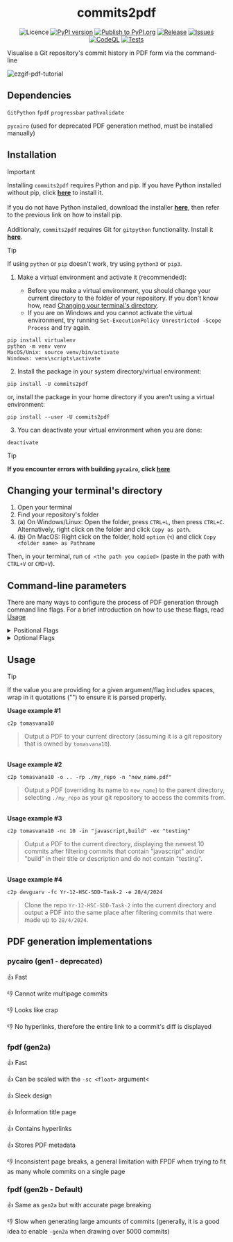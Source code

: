 <div align="center">

  # commits2pdf
  ![Licence](https://img.shields.io/badge/licence-MIT-green?style=flat?logo=licence)
  [![PyPI version](https://img.shields.io/pypi/v/commits2pdf?style=flat-square)](https://pypi.org/project/commits2pdf/)
  [![Publish to PyPI.org](https://github.com/tomasvana10/commits2pdf/actions/workflows/publish.yml/badge.svg)](https://github.com/tomasvana10/commits2pdf/actions/workflows/publish.yml)
  [![Release](https://img.shields.io/github/v/release/tomasvana10/commits2pdf?logo=github)](https://github.com/tomasvana10/commits2pdf/releases/latest)
  [![Issues](https://img.shields.io/github/issues-raw/tomasvana10/commits2pdf.svg?maxAge=25000)](https://github.com/tomasvana10/commits2pdf/issues)
  [![CodeQL](https://github.com/tomasvana10/commits2pdf/actions/workflows/github-code-scanning/codeql/badge.svg)](https://github.com/tomasvana10/commits2pdf/actions/workflows/github-code-scanning/codeql)
  [![Tests](https://github.com/tomasvana10/commits2pdf/actions/workflows/tox-tests.yml/badge.svg)](https://github.com/tomasvana10/commits2pdf/actions/workflows/tox-tests.yml)

</div>

Visualise a Git repository's commit history in PDF form via the command-line

![ezgif-pdf-tutorial](https://github.com/tomasvana10/commits2pdf/assets/124552709/fcc4b5da-2326-4405-80fe-cf984f61129c)

## Dependencies
`GitPython` `fpdf` `progressbar` `pathvalidate`

`pycairo` (used for deprecated PDF generation method, must be installed manually)

## Installation
> [!IMPORTANT]
> Installing `commits2pdf` requires Python and pip.
> If you have Python installed without pip, click **[here](https://pip.pypa.io/en/stable/installation/)** to install it.<br><br>
> If you do not have Python installed, download the installer **[here](https://www.python.org/downloads/)**, then refer to the previous link on how to install pip.<br><br>
> Additionaly, `commits2pdf` requires Git for `gitpython` functionality. Install it **[here](https://git-scm.com/book/en/v2/Getting-Started-Installing-Git)**.

> [!TIP]
> If using `python` or `pip` doesn't work, try using `python3` or `pip3`.

1. Make a virtual environment and activate it (recommended):

    - Before you make a virtual environment, you should change your current directory to the folder of your repository. If you don't know how, read [Changing your terminal's directory](#changing-your-terminals-directory).
    - If you are on Windows and you cannot activate the virtual environment, try running `Set-ExecutionPolicy Unrestricted -Scope Process` and try again.
```
pip install virtualenv
python -m venv venv
MacOS/Unix: source venv/bin/activate
Windows: venv\scripts\activate
```
2. Install the package in your system directory/virtual environment:
```
pip install -U commits2pdf
```
or, install the package in your home directory if you aren't using a virtual environment:
```
pip install --user -U commits2pdf
```
3. You can deactivate your virtual environment when you are done:
```
deactivate
```

> [!TIP]
> **If you encounter errors with building `pycairo`, click [here](https://stackoverflow.com/a/76175684/23245953)**

## Changing your terminal's directory
1. Open your terminal
2. Find your repository's folder
3. (a) On Windows/Linux: Open the folder, press `CTRL+L`, then press `CTRL+C`. Alternatively, right click on the folder and click `Copy as path`.
3. (b) On MacOS: Right click on the folder, hold `option` (`⌥`) and click `Copy <folder name> as Pathname`

Then, in your terminal, run `cd <the path you copied>` (paste in the path with `CTRL+V` or `CMD+V`).

## Command-line parameters
There are many ways to configure the process of PDF generation through command line flags. For a brief introduction on how to use these flags, read [Usage](#usage)

<details><summary>Positional Flags</summary>

`owner` : The owner of the git repository. Required.

</details>

<details><summary>Optional Flags</summary>
                        
  `-o`, `--output` : Directory path to your PDF output. Set to `.` (your current directory) by default. Will be created if it does not exist. Example: `./work/my_pdfs`
  
  `-n`, `--name` : The name of your outputted PDF file. Set to `<repo_name>-commit_report` by default.
  
  `-b`, `--branch` : The repository branch. Set to `main` by default.
                        
  `-a`, `--authors` : Filter commits from a comma-separated list of authors. Format: `<author@email.com>` OR `<author1@email.com,author2@email.com>` etc. Set to `all authors` by default.
                        
  `-s`, `--start-date` : Filter from start date of commits. Format: `d/m/YYYY`. Example: `5/12/2023`
                        
  `-e`, `--end-date` : Filter to end date of commits. Format: `d/m/YYYY`. Example: `5/12/2023`
                        
  `-r`, `--reverse` : Output the commits from newest to oldest. Set to `oldest to newest` by default
  
  `-d`, `--dark` : Toggle dark mode for the output PDF. Set to `light` by default.
  
  `-po`, `--prevent-open` : Prevent commits2pdf from automatically opening the directory the PDF was created in.
  
  `-sc`, `--scaling` : Set the scaling of the output PDF. Only available with `-gen2a` and `-gen2b`.
                        
  `-in`, `--include` : Include commits with the given string sequences in their title or description. Format: `<string1>` OR `<string1,string2>`. Whitespace sensitive and case insensitive. NOTE: This query is performed BEFORE excluding commits.
                        
  `-ex`, `--exclude` : Exclude commits with the given string sequences in their title or description. Format: `<string1>` OR `<string1,string2>`. Whitespace sensitive and case insensitive.
                        
  `-q`, `--quiet` : Suppress all logger messages except for errors.
  
  `-gen1`, `--pdf-gen-1 ` : PDF rendering implementation with `pycairo`.
  
  `-gen2a`, `--pdf-gen-2a` : The first PDF rendering implementation with `fpdf`.
  
  `-gen2b`, `--pdf-gen-2b` : The second PDF rendering implementation with `fpdf`. The default option.
  
  `-rp`, `--repo-path` : Path to your repository directory. Set to `.` (your current directory) by default.
                        
  `-fc`, `--repo-from-clone` : Clone a repo into the working directory and generate the commits PDF from it automatically. Format: `<repo name>` (case insensitive).
                        
  `-nc`, `--newest-n-commits` : Select the newest n number amount of commits to include after filtering.
                        
  `-oc`, `--oldest-n-commits` : Select the oldest n number amount of commits to include after filtering.

</details>

## Usage

> [!TIP]
> If the value you are providing for a given argument/flag includes spaces, wrap in it quotations ("") to ensure it is parsed properly.

**Usage example #1**
```
c2p tomasvana10
```
> Output a PDF to your current directory (assuming it is a git repository that is owned by `tomasvana10`).

<br>**Usage example #2**
```
c2p tomasvana10 -o .. -rp ./my_repo -n "new_name.pdf"
```
> Output a PDF (overriding its name to `new_name`) to the parent directory, selecting `./my_repo` as your git repository to access the commits from.

<br>**Usage example #3**
```
c2p tomasvana10 -nc 10 -in "javascript,build" -ex "testing"
```
> Output a PDF to the current directory, displaying the newest 10 commits after filtering commits that contain "javascript" and/or "build" in their title or description and do not contain "testing".

<br>**Usage example #4**
```
c2p devguarv -fc Yr-12-HSC-SDD-Task-2 -e 28/4/2024
```
> Clone the repo `Yr-12-HSC-SDD-Task-2` into the current directory and output a PDF into the same place after filtering commits that were made up to `28/4/2024`.

## PDF generation implementations
### pycairo (gen1 - deprecated)
👍 Fast

👎 Cannot write multipage commits

👎 Looks like crap

👎 No hyperlinks, therefore the entire link to a commit's diff is displayed

### fpdf (gen2a)
👍 Fast

👍 Can be scaled with the `-sc <float>` argument<

👍 Sleek design

👍 Information title page

👍 Contains hyperlinks

👍 Stores PDF metadata

👎 Inconsistent page breaks, a general limitation with FPDF when trying to fit as many whole commits on a single page

### fpdf (gen2b - Default)
👍 Same as `gen2a` but with accurate page breaking

👎 Slow when generating large amounts of commits (generally, it is a good idea to enable `-gen2a` when drawing over 5000 commits)
